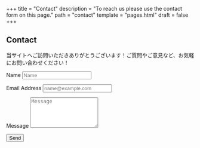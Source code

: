 +++
title = "Contact"
description = "To reach us please use the contact form on this page."
path = "contact"
template = "pages.html"
draft = false
+++

## Contact

<p>当サイトへご訪問いただきありがとうございます！ご質問やご意見など、お気軽にお問い合わせください！</p>

<form name="contact" method="POST" id="contact-form">
  <p>
    <label for="name">Name</label>
    <input type="text" placeholder="Name" id="name" required data-validation-required-message="Please enter your name." name="user_name"/>
  </p>
  <p>
    <label for="email">Email Address</label>
    <input type="email" placeholder="name@example.com" id="email" required data-validation-required-message="Please enter your email address." name="user_email"/>
  </p>
  <p>
    <label for="message">Message</label>
    <textarea rows="5" placeholder="Message" id="message" required data-validation-required-message="Please enter a message." name="message"></textarea>
  </p>
  <div id="success"></div>
  <p>
    <button type="submit" id="sendMessageButton">Send</button>
  </p>
</form>


<script type="text/javascript" src="https://cdn.jsdelivr.net/npm/@emailjs/browser@4/dist/email.min.js"></script>
<script type="text/javascript">
    (function() {
        // https://dashboard.emailjs.com/admin/account
        emailjs.init({
          publicKey: "vge4NhvYSMOzIyGlT",
        });
    })();
</script>
<script type="text/javascript">
    document.getElementById('contact-form').addEventListener('submit', function(event) {
        event.preventDefault();
        // these IDs from the previous steps
        emailjs.sendForm('service_losstgc', 'contact_form', this)
            .then(() => {
                console.log('SUCCESS!');
            }, (error) => {
                console.log('FAILED...', error);
            });
    });
</script>

